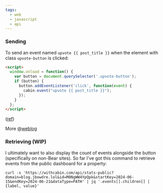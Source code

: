 ```yaml
---
tags:
  - web
  - javascript
  - api
---
```

### Sending

To send an event named `upvote {{ post_title }}` when the element with class `upvote-button` is clicked:

```html
<script>
  window.onload = function() {
    var button = document.querySelector('.upvote-button');
    if (button) {
      button.addEventListener('click', function(event) {
        cabin.event("upvote {{ post_title }}");
      });
    }
  };
</script>
```
([ref](https://docs.withcabin.com/events.html))

More @[weblog](https://blog.jbowdre.lol/tracking-bear-upvotes-from-my-cabin/)

### Retrieving (WIP)

I ultimately want to also display the count of events alongside the button (specifically on non-Bear sites). So far I've got this command to retrieve events from the public dashboard for a property:

```shell
curl -s 'https://withcabin.com/api/stats-public?domain=blog.jbowdre.lol&id=M0NgWW4YpQpk&startKey=2024-06-15&endKey=2024-06-21&dataType=PATH' | jq '.events[].children[] | {label, value}'                   
```
